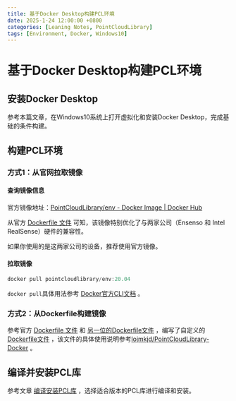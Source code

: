 ```yaml
---
title: 基于Docker Desktop构建PCL环境
date: 2025-1-24 12:00:00 +0800
categories: [Leaning Notes, PointCloudLibrary]
tags: [Environment, Docker, Windows10]
---
```


# 基于Docker Desktop构建PCL环境

## 安装Docker Desktop

参考本篇文章，在Windows10系统上打开虚拟化和安装Docker Desktop，完成基础的条件构建。

## 构建PCL环境

### 方式1：从官网拉取镜像

#### 查询镜像信息

官方镜像地址：[PointCloudLibrary/env - Docker Image | Docker Hub](https://hub.docker.com/r/pointcloudlibrary/env?uuid=CE4C60D4-C451-4E37-B93F-B818995339C8)

从官方 [Dockerfile 文件](https://github.com/PointCloudLibrary/pcl/blob/master/.dev/docker/env/Dockerfile) 可知，该镜像特别优化了与两家公司（Ensenso 和 Intel RealSense）硬件的兼容性。

如果你使用的是这两家公司的设备，推荐使用官方镜像。

#### 拉取镜像

```powershell
docker pull pointcloudlibrary/env:20.04
```

`docker pull`具体用法参考 [Docker官方CLI文档](https://docs.docker.com/reference/cli/docker/) 。

### 方式2：从Dockerfile构建镜像

参考官方  [Dockerfile 文件](https://github.com/PointCloudLibrary/pcl/blob/master/.dev/docker/env/Dockerfile)  和 [另一位的Dockerfile文件](https://github.com/Alraemon/PointCloudLibrary-Docker/blob/main/Dockerfile) ，编写了自定义的 [Dockerfile文件](https://github.com/lojmkjd/PointCloudLibrary-Docker/blob/main/Dockerfile) ，该文件的具体使用说明参考[lojmkjd/PointCloudLibrary-Docker](https://github.com/lojmkjd/PointCloudLibrary-Docker/tree/main) 。

## 编译并安装PCL库

参考文章 [编译安装PCL库](./2024-12-16-compiling-PCL-library.md) ，选择适合版本的PCL库进行编译和安装。
